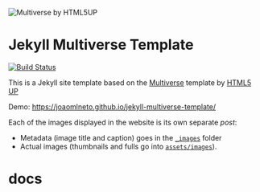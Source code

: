 ![Multiverse by HTML5UP](https://repository-images.githubusercontent.com/192228387/23ca0280-91f4-11e9-86e0-afcf90e961ad)

# Jekyll Multiverse Template

[![Build Status](https://travis-ci.com/joaomlneto/jekyll-multiverse-template.svg?branch=master)](https://travis-ci.com/joaomlneto/jekyll-multiverse-template)

This is a Jekyll site template based on the [Multiverse](https://html5up.net/multiverse) template by [HTML5 UP](https://html5up.net)

Demo: https://joaomlneto.github.io/jekyll-multiverse-template/

Each of the images displayed in the website is its own separate *post*:
- Metadata (image title and caption) goes in the [`_images`](_images) folder
- Actual images (thumbnails and fulls go into [`assets/images`](assets/images)).

# docs
